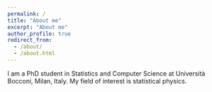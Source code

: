 ```yaml
---
permalink: /
title: "About me"
excerpt: "About me"
author_profile: true
redirect_from: 
  - /about/
  - /about.html
---
```


I am a PhD student in Statistics and Computer Science at Università Bocconi, Milan, Italy. My field of interest is statistical physics.
